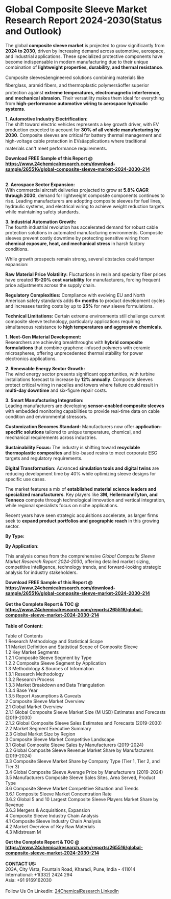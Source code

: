 <h1>Global Composite Sleeve Market Research Report 2024-2030(Status and Outlook)</h1><p>The global <strong>composite sleeve market</strong> is projected to grow significantly from <strong>2024 to 2030</strong>, driven by increasing demand across automotive, aerospace, and industrial applications. These specialized protective components have become indispensable in modern manufacturing due to their unique combination of <strong>lightweight properties, durability, and thermal resistance</strong>.</p><p>Composite sleevesâengineered solutions combining materials like fiberglass, aramid fibers, and thermoplastic polymersâoffer superior protection against <strong>extreme temperatures, electromagnetic interference, and mechanical abrasion</strong>. Their versatility makes them ideal for everything from <strong>high-performance automotive wiring to aerospace hydraulic systems</strong>.</p><p><strong>1. Automotive Industry Electrification:</strong><br>
The shift toward electric vehicles represents a key growth driver, with EV production expected to account for <strong>30% of all vehicle manufacturing by 2030</strong>. Composite sleeves are critical for battery thermal management and high-voltage cable protection in EVsâapplications where traditional materials can't meet performance requirements.</p><div><b>Download FREE Sample of this Report @ 
            <a href="https://www.24chemicalresearch.com/download-sample/265516/global-composite-sleeve-market-2024-2030-214">
            https://www.24chemicalresearch.com/download-sample/265516/global-composite-sleeve-market-2024-2030-214</a></b></div><br><p><strong>2. Aerospace Sector Expansion:</strong><br>
With commercial aircraft deliveries projected to grow at <strong>5.8% CAGR through 2030</strong>, demand for lightweight composite components continues to rise. Leading manufacturers are adopting composite sleeves for fuel lines, hydraulic systems, and electrical wiring to achieve weight reduction targets while maintaining safety standards.</p><p><strong>3. Industrial Automation Growth:</strong><br>
The fourth industrial revolution has accelerated demand for robust cable protection solutions in automated manufacturing environments. Composite sleeves prevent costly downtime by protecting sensitive wiring from <strong>chemical exposure, heat, and mechanical stress</strong> in harsh factory conditions.</p><p>While growth prospects remain strong, several obstacles could temper expansion:</p><p><strong>Raw Material Price Volatility:</strong> Fluctuations in resin and specialty fiber prices have created <strong>15-20% cost variability</strong> for manufacturers, forcing frequent price adjustments across the supply chain.</p><p><strong>Regulatory Complexities:</strong> Compliance with evolving EU and North American safety standards adds <strong>6+ months</strong> to product development cycles and increases testing costs by up to <strong>25%</strong> for new sleeve formulations.</p><p><strong>Technical Limitations:</strong> Certain extreme environments still challenge current composite sleeve technology, particularly applications requiring simultaneous resistance to <strong>high temperatures and aggressive chemicals</strong>.</p><p><strong>1. Next-Gen Material Development:</strong><br>
Researchers are achieving breakthroughs with <strong>hybrid composite formulations</strong> that combine graphene-infused polymers with ceramic microspheres, offering unprecedented thermal stability for power electronics applications.</p><p><strong>2. Renewable Energy Sector Growth:</strong><br>
The wind energy sector presents significant opportunities, with turbine installations forecast to increase by <strong>12% annually</strong>. Composite sleeves protect critical wiring in nacelles and towers where failure could result in <strong>multi-day downtime</strong> and six-figure repair costs.</p><p><strong>3. Smart Manufacturing Integration:</strong><br>
Leading manufacturers are developing <strong>sensor-enabled composite sleeves</strong> with embedded monitoring capabilities to provide real-time data on cable condition and environmental stressors.</p><p><strong>Customization Becomes Standard:</strong> Manufacturers now offer <strong>application-specific solutions</strong> tailored to unique temperature, chemical, and mechanical requirements across industries.</p><p><strong>Sustainability Focus:</strong> The industry is shifting toward <strong>recyclable thermoplastic composites</strong> and bio-based resins to meet corporate ESG targets and regulatory requirements.</p><p><strong>Digital Transformation:</strong> Advanced <strong>simulation tools and digital twins</strong> are reducing development time by 40% while optimizing sleeve designs for specific use cases.</p><p>The market features a mix of <strong>established material science leaders and specialized manufacturers</strong>. Key players like <strong>3M, HellermannTyton, and Tenneco</strong> compete through technological innovation and vertical integration, while regional specialists focus on niche applications.</p><p>Recent years have seen strategic acquisitions accelerate, as larger firms seek to <strong>expand product portfolios and geographic reach</strong> in this growing sector.</p><p><strong>By Type:</strong></p><p><strong>By Application:</strong></p><p>This analysis comes from the comprehensive <em>Global Composite Sleeve Market Research Report 2024-2030</em>, offering detailed market sizing, competitive intelligence, technology trends, and forward-looking strategic analysis for industry stakeholders.</p><div><b>Download FREE Sample of this Report @ 
            <a href="https://www.24chemicalresearch.com/download-sample/265516/global-composite-sleeve-market-2024-2030-214">
            https://www.24chemicalresearch.com/download-sample/265516/global-composite-sleeve-market-2024-2030-214</a></b></div><br><div><b>Get the Complete Report & TOC @ 
            <a href="https://www.24chemicalresearch.com/reports/265516/global-composite-sleeve-market-2024-2030-214">
            https://www.24chemicalresearch.com/reports/265516/global-composite-sleeve-market-2024-2030-214</a></b></div><br>
            <b>Table of Content:</b><p>Table of Contents<br />
1 Research Methodology and Statistical Scope<br />
1.1 Market Definition and Statistical Scope of Composite Sleeve<br />
1.2 Key Market Segments<br />
1.2.1 Composite Sleeve Segment by Type<br />
1.2.2 Composite Sleeve Segment by Application<br />
1.3 Methodology & Sources of Information<br />
1.3.1 Research Methodology<br />
1.3.2 Research Process<br />
1.3.3 Market Breakdown and Data Triangulation<br />
1.3.4 Base Year<br />
1.3.5 Report Assumptions & Caveats<br />
2 Composite Sleeve Market Overview<br />
2.1 Global Market Overview<br />
2.1.1 Global Composite Sleeve Market Size (M USD) Estimates and Forecasts (2019-2030)<br />
2.1.2 Global Composite Sleeve Sales Estimates and Forecasts (2019-2030)<br />
2.2 Market Segment Executive Summary<br />
2.3 Global Market Size by Region<br />
3 Composite Sleeve Market Competitive Landscape<br />
3.1 Global Composite Sleeve Sales by Manufacturers (2019-2024)<br />
3.2 Global Composite Sleeve Revenue Market Share by Manufacturers (2019-2024)<br />
3.3 Composite Sleeve Market Share by Company Type (Tier 1, Tier 2, and Tier 3)<br />
3.4 Global Composite Sleeve Average Price by Manufacturers (2019-2024)<br />
3.5 Manufacturers Composite Sleeve Sales Sites, Area Served, Product Type<br />
3.6 Composite Sleeve Market Competitive Situation and Trends<br />
3.6.1 Composite Sleeve Market Concentration Rate<br />
3.6.2 Global 5 and 10 Largest Composite Sleeve Players Market Share by Revenue<br />
3.6.3 Mergers & Acquisitions, Expansion<br />
4 Composite Sleeve Industry Chain Analysis<br />
4.1 Composite Sleeve Industry Chain Analysis<br />
4.2 Market Overview of Key Raw Materials<br />
4.3 Midstream M</p><div><b>Get the Complete Report & TOC @ 
            <a href="https://www.24chemicalresearch.com/reports/265516/global-composite-sleeve-market-2024-2030-214">
            https://www.24chemicalresearch.com/reports/265516/global-composite-sleeve-market-2024-2030-214</a></b></div><br><b>CONTACT US:</b><br>
            203A, City Vista, Fountain Road, Kharadi, Pune, India - 411014<br>
            International: +1(332) 2424 294<br>
            Asia: +91 9169162030 <br><br>
            Follow Us On LinkedIn: <a href="https://www.linkedin.com/company/24chemicalresearch/">24ChemicalResearch LinkedIn</a>
